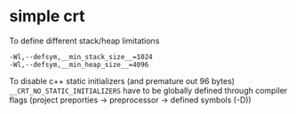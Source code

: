 # simple crt
 
To define different stack/heap limitations
```
-Wl,--defsym,__min_stack_size__=1024
-Wl,--defsym,__min_heap_size__=4096
```

To disable c++ static initializers (and premature out 96 bytes) `__CRT_NO_STATIC_INITIALIZERS` have to be globally defined through compiler flags (project preporties -> preprocessor -> defined symbols (-D))